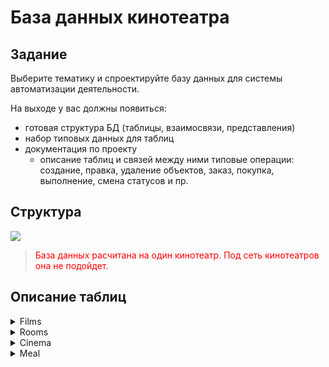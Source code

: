 # База данных кинотеатра

## Задание
Выберите тематику и спроектируйте базу данных для системы автоматизации деятельности.

На выходе у вас должны появиться:

* готовая структура БД (таблицы, взаимосвязи, представления)
* набор типовых данных для таблиц
* документация по проекту
	* описание таблиц и связей между ними
типовые операции: создание, правка, удаление объектов, заказ, покупка, выполнение, смена статусов и пр.

## Структура
![](https://gitlab.com/ISU_Applied_Computer_Science/4th-semester/databases/Cinema-database/-/raw/master/raw/Structure.svg?inline=false)

> <span style="color:red">База данных расчитана на один кинотеатр. Под сеть кинотеатров она не подойдет.</span>

## Описание таблиц


<section>
   <details>

   <summary>Films</summary>

| Название таблицы | Описание |
| ------ | ------ |
| films | Таблица фильмов |
| film\_formats | Форматы фильмов |
| film\_genres | Жанры фильмов |
| formats | Таблица форматов |
| genres | Таблица жанров |
| mpaa\_ratings | Система рейтингов Американской киноассоциации |
   </details>
   <details>

   <summary>Rooms</summary>

| Название таблицы | Описание |
| ------ | ------ |
| group\_of\_places | Группы мест в залах |
| halls | Таблица залов кинотеатра
| hall\_formats | Форматы залов |
| hall\_types | Категории залов |
| price\_group\_of\_seats | Таблица ценовые группы мест |
| places | Таблица сидений в зале распределенные по ценовым группам |
   </details>
   <details>

   <summary>Cinema</summary>

| Название таблицы | Описание |
| ------ | ------ |
| additional\_session\_price | Таблица повышение смоимости группы мест определенного сеанса |
| films\_period | Период показа фильмов на экранах кинотеатра |
| payment\_types | Таблица видов платежей |
| positions | Таблица должностей сотрудников|
| staff | Таблица сотрудников |
| staff\_statuses | Таблица статусов сотрудников |
| sessions | Таблица сеансов фильмов |
| tickets | Таблица распроданных билетов |
   </details>
   <details>

   <summary>Meal</summary>

| Название таблицы | Описание |
| ------ | ------ |
| deliveries | Таблица поставок продуктов |
| products | Таблица продаваемой продукции |
| purchases | Таблица покупок продукции |
| suppliers | Таблица поставщиков продукции |
   </details>
</section>
